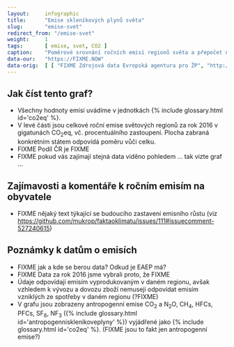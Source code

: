 ```yaml
---
layout:     infographic
title:      "Emise skleníkových plynů světa"
slug:       "emise-svet"
redirect_from: "/emise-svet"
weight:     1
tags:       [ emise, svet, CO2 ]
caption:    "Poměrové srovnání ročních emisí regionů světa a přepočet na obyvatele."
data-our:   "https://FIXME.NOW"
data-orig:  [ [ "FIXME Zdrojová data Evropská agentura pro ŽP", "http://FIXME.NOW" ] ]
---
```


## Jak číst tento graf?

* Všechny hodnoty emisí uvádíme v jednotkách {% include glossary.html id='co2eq' %}.
* V levé části jsou celkové roční emise světových regionů za rok 2016 v gigatunách CO<sub>2</sub>eq, vč. procentuálního zastoupení. Plocha zabraná konkrétním státem odpovídá poměru vůči celku.
* FIXME Podíl ČR je FIXME
* FIXME pokud vás zajímají stejná data viděno pohledem ... tak vizte graf ...

## Zajímavosti a komentáře k ročním emisím na obyvatele

* FIXME nějaký text týkající se budoucího zastavení emisního růstu (viz https://github.com/mukrop/faktaoklimatu/issues/111#issuecomment-527240615)

## Poznámky k datům o emisích

* FIXME jak a kde se berou data? Odkud je EAEP má?
* FIXME Data za rok 2016 jsme vybrali proto, že FIXME
* Údaje odpovídají emisím vyprodukovaným v daném regionu, avšak vzhledem k vývozu a dovozu zboží nemusejí odpovídat emisím vzniklých ze spotřeby v daném regionu (?FIXME)
* V grafu jsou zobrazeny antropogenní emise CO<sub>2</sub> a N<sub>2</sub>O, CH<sub>4</sub>, HFCs, PFCs, SF<sub>6</sub>, NF<sub>3</sub> ({% include glossary.html id='antropogennisklenikoveplyny' %}) vyjádřené jako {% include glossary.html id='co2eq' %}. (FIXME jsou to fakt jen antropogenní emise?)
